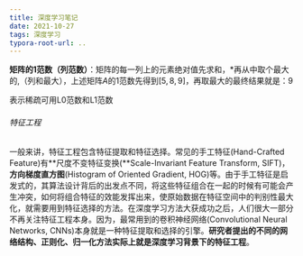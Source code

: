 ```yaml
---
title: 深度学习笔记
date: 2021-10-27
tags: 深度学习
typora-root-url: ..
---
```


**矩阵的1范数（列范数）**：矩阵的每一列上的元素绝对值先求和，*再从中取个最大的,（列和最大），上述矩阵$A$的1范数先得到$[5,8,9]$，再取最大的最终结果就是：9

表示稀疏可用L0范数和L1范数

###### 特征工程

一般来讲，特征工程包含特征提取和特征选择。常见的手工特征(Hand-Crafted Feature)有**尺度不变特征变换(**Scale-Invariant Feature Transform, SIFT)，**方向梯度直方图**(Histogram of Oriented Gradient, HOG)等。由于手工特征是启发式的，其算法设计背后的出发点不同，将这些特征组合在一起的时候有可能会产生冲突，如何将组合特征的效能发挥出来，使原始数据在特征空间中的判别性最大化，就需要用到特征选择的方法。在深度学习方法大获成功之后，人们很大一部分不再关注特征工程本身。因为，最常用到的卷积神经网络(Convolutional Neural Networks, CNNs)本身就是一种特征提取和选择的引擎。**研究者提出的不同的网络结构、正则化、归一化方法实际上就是深度学习背景下的特征工程**。

